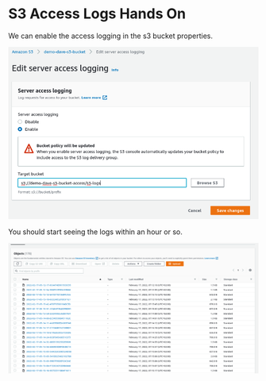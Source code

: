 # S3 Access Logs Hands On

We can enable the access logging in the s3 bucket properties.

![](img/2022-02-17-06-49-02.png)

You should start seeing the logs within an hour or so.

![](img/2022-02-17-08-14-43.png)